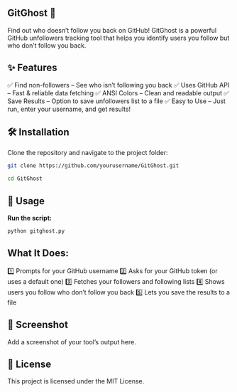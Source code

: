 ## GitGhost 👻
Find out who doesn’t follow you back on GitHub!
GitGhost is a powerful GitHub unfollowers tracking tool that helps you identify users you follow but who don’t follow you back.

## ✨ Features
✅ Find non-followers – See who isn’t following you back
✅ Uses GitHub API – Fast & reliable data fetching
✅ ANSI Colors – Clean and readable output
✅ Save Results – Option to save unfollowers list to a file
✅ Easy to Use – Just run, enter your username, and get results!

## 🛠️ Installation
Clone the repository and navigate to the project folder:

```bash
git clone https://github.com/yourusername/GitGhost.git
```
```bash
cd GitGhost
```
## 🚀 Usage
**Run the script:**

```bash
python gitghost.py
```
## What It Does:
1️⃣ Prompts for your GitHub username
2️⃣ Asks for your GitHub token (or uses a default one)
3️⃣ Fetches your followers and following lists
4️⃣ Shows users you follow who don’t follow you back
5️⃣ Lets you save the results to a file

## 📸 Screenshot
Add a screenshot of your tool’s output here.

## 📜 License
This project is licensed under the MIT License.

